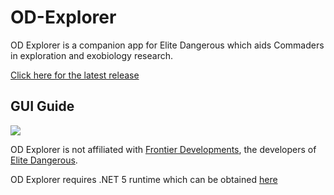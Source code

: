 # OD-Explorer

OD Explorer is a companion app for Elite Dangerous which aids Commaders in exploration and exobiology research.

[Click here for the latest release](https://github.com/WarmedxMints/OD-Explorer/releases)

## GUI Guide

![](https://github.com/WarmedxMints/OD-Explorer/blob/main/OD%20EXPLORER%20UI.png)

OD Explorer is not affiliated with [Frontier Developments](https://www.frontier.co.uk/), the developers of [Elite Dangerous](https://www.elitedangerous.com/).


OD Explorer requires .NET 5 runtime which can be obtained [here](https://dotnet.microsoft.com/download/dotnet/thank-you/runtime-desktop-5.0.12-windows-x64-installer)
